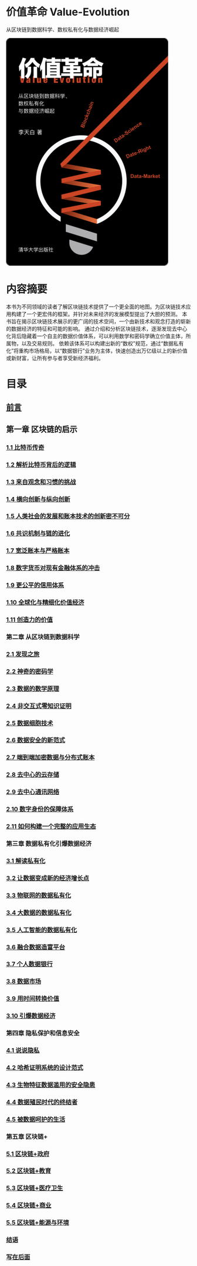 # 价值革命 Value-Evolution 
从区块链到数据科学、数权私有化与数据经济崛起

![价值革命 封面](Images/价值革命_封面.png "价值革命 封面")
 
# 内容摘要

本书为不同领域的读者了解区块链技术提供了一个更全面的地图。为区块链技术应用构建了一个更宏伟的框架。并针对未来经济的发展模型提出了大胆的预测。
本书旨在揭示区块链技术展示的更广阔的技术空间，一个由新技术和观念打造的崭新的数据经济的特征和可能的影响。
通过介绍和分析区块链技术，逐渐发现去中心化背后隐藏着一个自主的数据价值体系，可以利用数学和密码学确立价值主体，所属物，以及交易规则。
依赖该体系可以构建出新的“数权”规范，通过“数据私有化”将重构市场格局，以“数据银行”业务为主体，快速创造出万亿级以上的新价值或新财富，让所有参与者享受新经济福利。


# 目录

## [前言](https://github.com/guola/Value-Evolution/blob/master/前言/前言.md)
## 第一章  区块链的启示
### [1.1 比特币传奇](https://github.com/guola/Value-Evolution/blob/master/第一章%20区块链的启示/1.01%20比特币传奇.md)
### [1.2 解析比特币背后的逻辑](https://github.com/guola/Value-Evolution/blob/master/第一章%20区块链的启示/1.02%20解析比特币背后的逻辑.md)
### [1.3 来自观念和习惯的挑战](https://github.com/guola/Value-Evolution/blob/master/第一章%20区块链的启示/1.03%20来自观念和习惯的挑战.md)
### [1.4 横向创新与纵向创新	](https://github.com/guola/Value-Evolution/blob/master/第一章%20区块链的启示/1.04%20横向创新与纵向创新.md)
### [1.5 人类社会的发展和账本技术的创新密不可分](https://github.com/guola/Value-Evolution/blob/master/第一章%20区块链的启示/1.05%20人类社会的发展和账本技术的创新密不可分.md)
### [1.6 共识机制与链的进化	](https://github.com/guola/Value-Evolution/blob/master/第一章%20区块链的启示/1.06%20共识机制与链的进化.md)
### [1.7 宽泛账本与严格账本	](https://github.com/guola/Value-Evolution/blob/master/第一章%20区块链的启示/1.07%20宽泛账本与严格账本.md)
### [1.8 数字货币对现有金融体系的冲击](https://github.com/guola/Value-Evolution/blob/master/第一章%20区块链的启示/1.08%20数字货币对现有金融体系的冲击.md)
### [1.9 更公平的信用体系](https://github.com/guola/Value-Evolution/blob/master/第一章%20区块链的启示/1.09%20更公平的信用体系.md)
### [1.10 全球化与精细化价值经济](https://github.com/guola/Value-Evolution/blob/master/第一章%20区块链的启示/1.10%20全球化与精细化价值经济.md)
### [1.11 创造力的价值](https://github.com/guola/Value-Evolution/blob/master/第一章%20区块链的启示/1.11%20创造力的价值.md)
### 第二章 从区块链到数据科学
### [2.1 发现之旅](https://github.com/guola/Value-Evolution/blob/master/第二章%20从区块链到数据科学/2.01%20发现之旅.md)
### [2.2 神奇的密码学](https://github.com/guola/Value-Evolution/blob/master/第二章%20从区块链到数据科学/2.02%20神奇的密码学.md)
### [2.3 数据的数学原理](https://github.com/guola/Value-Evolution/blob/master/第二章%20从区块链到数据科学/2.03%20数据的数学原理.md)
### [2.4 非交互式零知识证明](https://github.com/guola/Value-Evolution/blob/master/第二章%20从区块链到数据科学/2.04%20非交互式零知识证明.md)
### [2.5 数据细胞技术](https://github.com/guola/Value-Evolution/blob/master/第二章%20从区块链到数据科学/2.05%20数据细胞技术.md)
### [2.6 数据安全的新范式](https://github.com/guola/Value-Evolution/blob/master/第二章%20从区块链到数据科学/2.06%20数据安全的新范式.md)
### [2.7 端到端加密数据与分布式账本](https://github.com/guola/Value-Evolution/blob/master/第二章%20从区块链到数据科学/2.07%20端到端加密数据与分布式账本.md)
### [2.8 去中心的云存储](https://github.com/guola/Value-Evolution/blob/master/第二章%20从区块链到数据科学/2.08%20去中心的云存储.md)
### [2.9 去中心通讯网络](https://github.com/guola/Value-Evolution/blob/master/第二章%20从区块链到数据科学/2.09%20去中心通讯网络.md)
### [2.10 数字身份的保障体系](https://github.com/guola/Value-Evolution/blob/master/第二章%20从区块链到数据科学/2.10%20数字身份的保障体系.md)
### [2.11 如何构建一个完整的应用生态](https://github.com/guola/Value-Evolution/blob/master/第二章%20从区块链到数据科学/2.11%20如何构建一个完整的应用生态.md)
### 第三章 数据私有化引爆数据经济
### [3.1 解读私有化](https://github.com/guola/Value-Evolution/blob/master/第三章%20数据私有化引爆数据经济/3.01%20解读私有化.md)
### [3.2 让数据变成新的经济增长点](https://github.com/guola/Value-Evolution/blob/master/第三章%20数据私有化引爆数据经济/3.02%20让数据变成新的经济增长点.md)
### [3.3 物联网的数据私有化](https://github.com/guola/Value-Evolution/blob/master/第三章%20数据私有化引爆数据经济/3.03%20物联网的数据私有化.md)
### [3.4 大数据的数据私有化](https://github.com/guola/Value-Evolution/blob/master/第三章%20数据私有化引爆数据经济/3.04%20大数据的数据私有化.md)
### [3.5 人工智能的数据私有化](https://github.com/guola/Value-Evolution/blob/master/第三章%20数据私有化引爆数据经济/3.05%20人工智能的数据私有化.md)
### [3.6 融合数据造富平台](https://github.com/guola/Value-Evolution/blob/master/第三章%20数据私有化引爆数据经济/3.06%20融合数据造富平台.md)
### [3.7 个人数据银行](https://github.com/guola/Value-Evolution/blob/master/第三章%20数据私有化引爆数据经济/3.07%20个人数据银行.md)
### [3.8 数据市场](https://github.com/guola/Value-Evolution/blob/master/第三章%20数据私有化引爆数据经济/3.08%20数据市场.md)
### [3.9 用时间转换价值](https://github.com/guola/Value-Evolution/blob/master/第三章%20数据私有化引爆数据经济/3.09%20用时间转换价值.md)
### [3.10 引爆数据经济](https://github.com/guola/Value-Evolution/blob/master/第三章%20数据私有化引爆数据经济/3.10%20引爆数据经济.md)
### 第四章 隐私保护和信息安全
### [4.1 说说隐私](https://github.com/guola/Value-Evolution/blob/master/第四章%20隐私保护和信息安全/4.01%20说说隐私.md)
### [4.2 哈希证明系统的设计范式](https://github.com/guola/Value-Evolution/blob/master/第四章%20隐私保护和信息安全/4.02%20哈希证明系统的设计范式.md)
### [4.3 生物特征数据滥用的安全隐患](https://github.com/guola/Value-Evolution/blob/master/第四章%20隐私保护和信息安全/4.03%20生物特征数据滥用的安全隐患.md)
### [4.4 数据殖民时代的终结者](https://github.com/guola/Value-Evolution/blob/master/第四章%20隐私保护和信息安全/4.04%20数据殖民时代的终结者.md)
### [4.5 被数据呵护的生活](https://github.com/guola/Value-Evolution/blob/master/第四章%20隐私保护和信息安全/4.05%20被数据呵护的生活.md)
### 第五章 区块链+	
### [5.1 区块链+政府](https://github.com/guola/Value-Evolution/blob/master/第五章%20区块链%2B/5.1%20区块链+政府.md)
### [5.2 区块链+教育](https://github.com/guola/Value-Evolution/blob/master/第五章%20区块链%2B/5.2%20区块链+教育.md)
### [5.3 区块链+医疗卫生](https://github.com/guola/Value-Evolution/blob/master/第五章%20区块链%2B/5.3%20区块链+医疗卫生.md)
### [5.4 区块链+商业](https://github.com/guola/Value-Evolution/blob/master/第五章%20区块链%2B/5.4%20区块链+商业.md)
### [5.5 区块链+能源与环境](https://github.com/guola/Value-Evolution/blob/master/第五章%20区块链%2B/5.5%20区块链+能源与环境.md)
### [结语](https://github.com/guola/Value-Evolution/blob/master/结语/结语.md)
### [写在后面](https://github.com/guola/Value-Evolution/blob/master/结语/写在后面.md)


